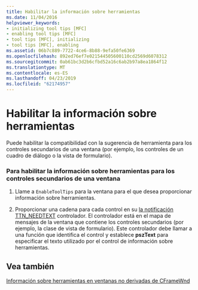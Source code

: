 ```yaml
---
title: Habilitar la información sobre herramientas
ms.date: 11/04/2016
helpviewer_keywords:
- initializing tool tips [MFC]
- enabling tool tips [MFC]
- tool tips [MFC], initializing
- tool tips [MFC], enabling
ms.assetid: 06b7c889-7722-4ce6-8b88-9efa50fe6369
ms.openlocfilehash: 892ed76ef7e021544505600110cd2569d6078312
ms.sourcegitcommit: 0ab61bc3d2b6cfbd52a16c6ab2b97a8ea1864f12
ms.translationtype: MT
ms.contentlocale: es-ES
ms.lasthandoff: 04/23/2019
ms.locfileid: "62174957"
---
```

# <a name="enabling-tool-tips"></a>Habilitar la información sobre herramientas

Puede habilitar la compatibilidad con la sugerencia de herramienta para los controles secundarios de una ventana (por ejemplo, los controles de un cuadro de diálogo o la vista de formulario).

### <a name="to-enable-tool-tips-for-the-child-controls-of-a-window"></a>Para habilitar la información sobre herramientas para los controles secundarios de una ventana

1. Llame a `EnableToolTips` para la ventana para el que desea proporcionar información sobre herramientas.

1. Proporcionar una cadena para cada control en su [la notificación TTN_NEEDTEXT](../mfc/handling-ttn-needtext-notification-for-tool-tips.md) controlador. El controlador está en el mapa de mensajes de la ventana que contiene los controles secundarios (por ejemplo, la clase de vista de formulario). Este controlador debe llamar a una función que identifica el control y establece **pszText** para especificar el texto utilizado por el control de información sobre herramientas.

## <a name="see-also"></a>Vea también

[Información sobre herramientas en ventanas no derivadas de CFrameWnd](../mfc/tool-tips-in-windows-not-derived-from-cframewnd.md)
